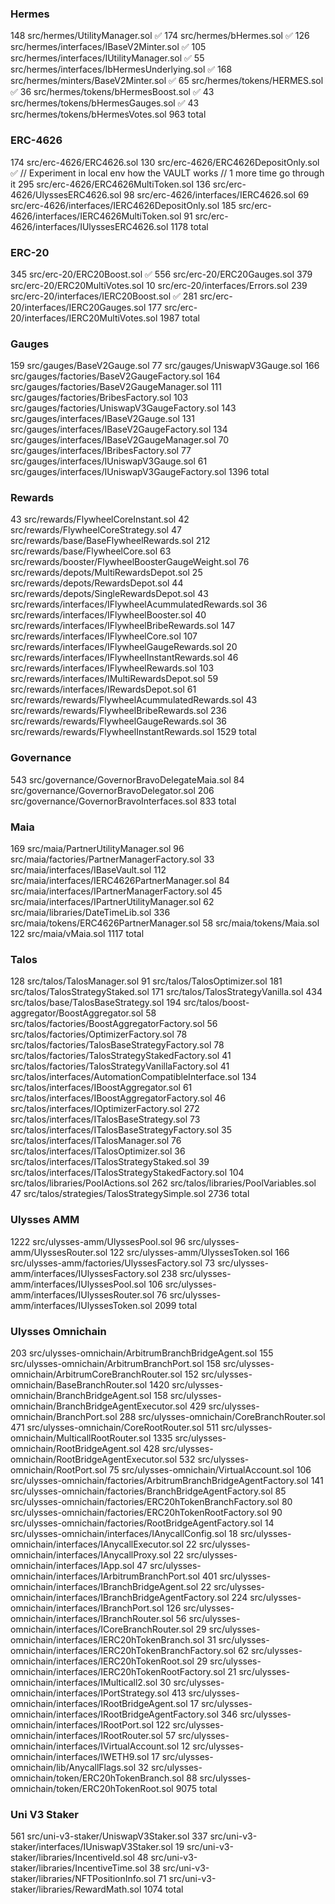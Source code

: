 
### Hermes
 148 src/hermes/UtilityManager.sol ✅
 174 src/hermes/bHermes.sol ✅
 126 src/hermes/interfaces/IBaseV2Minter.sol ✅
 105 src/hermes/interfaces/IUtilityManager.sol ✅
  55 src/hermes/interfaces/IbHermesUnderlying.sol ✅
 168 src/hermes/minters/BaseV2Minter.sol ✅
  65 src/hermes/tokens/HERMES.sol ✅
  36 src/hermes/tokens/bHermesBoost.sol ✅
  43 src/hermes/tokens/bHermesGauges.sol ✅
  43 src/hermes/tokens/bHermesVotes.sol
 963 total

### ERC-4626
 174 src/erc-4626/ERC4626.sol
 130 src/erc-4626/ERC4626DepositOnly.sol ✅ // Experiment in local env how the VAULT works // 1 more time go through it
 295 src/erc-4626/ERC4626MultiToken.sol
 136 src/erc-4626/UlyssesERC4626.sol
  98 src/erc-4626/interfaces/IERC4626.sol
  69 src/erc-4626/interfaces/IERC4626DepositOnly.sol
 185 src/erc-4626/interfaces/IERC4626MultiToken.sol
  91 src/erc-4626/interfaces/IUlyssesERC4626.sol
1178 total

### ERC-20
 345 src/erc-20/ERC20Boost.sol ✅
 556 src/erc-20/ERC20Gauges.sol
 379 src/erc-20/ERC20MultiVotes.sol
  10 src/erc-20/interfaces/Errors.sol
 239 src/erc-20/interfaces/IERC20Boost.sol ✅
 281 src/erc-20/interfaces/IERC20Gauges.sol
 177 src/erc-20/interfaces/IERC20MultiVotes.sol
1987 total

### Gauges
 159 src/gauges/BaseV2Gauge.sol
  77 src/gauges/UniswapV3Gauge.sol
 166 src/gauges/factories/BaseV2GaugeFactory.sol
 164 src/gauges/factories/BaseV2GaugeManager.sol
 111 src/gauges/factories/BribesFactory.sol
 103 src/gauges/factories/UniswapV3GaugeFactory.sol
 143 src/gauges/interfaces/IBaseV2Gauge.sol
 131 src/gauges/interfaces/IBaseV2GaugeFactory.sol
 134 src/gauges/interfaces/IBaseV2GaugeManager.sol
  70 src/gauges/interfaces/IBribesFactory.sol
  77 src/gauges/interfaces/IUniswapV3Gauge.sol
  61 src/gauges/interfaces/IUniswapV3GaugeFactory.sol
1396 total

### Rewards
  43 src/rewards/FlywheelCoreInstant.sol
  42 src/rewards/FlywheelCoreStrategy.sol
  47 src/rewards/base/BaseFlywheelRewards.sol
 212 src/rewards/base/FlywheelCore.sol
  63 src/rewards/booster/FlywheelBoosterGaugeWeight.sol
  76 src/rewards/depots/MultiRewardsDepot.sol
  25 src/rewards/depots/RewardsDepot.sol
  44 src/rewards/depots/SingleRewardsDepot.sol
  43 src/rewards/interfaces/IFlywheelAcummulatedRewards.sol
  36 src/rewards/interfaces/IFlywheelBooster.sol
  40 src/rewards/interfaces/IFlywheelBribeRewards.sol
 147 src/rewards/interfaces/IFlywheelCore.sol
 107 src/rewards/interfaces/IFlywheelGaugeRewards.sol
  20 src/rewards/interfaces/IFlywheelInstantRewards.sol
  46 src/rewards/interfaces/IFlywheelRewards.sol
 103 src/rewards/interfaces/IMultiRewardsDepot.sol
  59 src/rewards/interfaces/IRewardsDepot.sol
  61 src/rewards/rewards/FlywheelAcummulatedRewards.sol
  43 src/rewards/rewards/FlywheelBribeRewards.sol
 236 src/rewards/rewards/FlywheelGaugeRewards.sol
  36 src/rewards/rewards/FlywheelInstantRewards.sol
1529 total

### Governance
 543 src/governance/GovernorBravoDelegateMaia.sol
  84 src/governance/GovernorBravoDelegator.sol
 206 src/governance/GovernorBravoInterfaces.sol
 833 total

### Maia
 169 src/maia/PartnerUtilityManager.sol
  96 src/maia/factories/PartnerManagerFactory.sol
  33 src/maia/interfaces/IBaseVault.sol
 112 src/maia/interfaces/IERC4626PartnerManager.sol
  84 src/maia/interfaces/IPartnerManagerFactory.sol
  45 src/maia/interfaces/IPartnerUtilityManager.sol
  62 src/maia/libraries/DateTimeLib.sol
 336 src/maia/tokens/ERC4626PartnerManager.sol
  58 src/maia/tokens/Maia.sol
 122 src/maia/vMaia.sol
1117 total

### Talos
 128 src/talos/TalosManager.sol
  91 src/talos/TalosOptimizer.sol
 181 src/talos/TalosStrategyStaked.sol
 171 src/talos/TalosStrategyVanilla.sol
 434 src/talos/base/TalosBaseStrategy.sol
 194 src/talos/boost-aggregator/BoostAggregator.sol
  58 src/talos/factories/BoostAggregatorFactory.sol
  56 src/talos/factories/OptimizerFactory.sol
  78 src/talos/factories/TalosBaseStrategyFactory.sol
  78 src/talos/factories/TalosStrategyStakedFactory.sol
  41 src/talos/factories/TalosStrategyVanillaFactory.sol
  41 src/talos/interfaces/AutomationCompatibleInterface.sol
 134 src/talos/interfaces/IBoostAggregator.sol
  61 src/talos/interfaces/IBoostAggregatorFactory.sol
  46 src/talos/interfaces/IOptimizerFactory.sol
 272 src/talos/interfaces/ITalosBaseStrategy.sol
  73 src/talos/interfaces/ITalosBaseStrategyFactory.sol
  35 src/talos/interfaces/ITalosManager.sol
  76 src/talos/interfaces/ITalosOptimizer.sol
  36 src/talos/interfaces/ITalosStrategyStaked.sol
  39 src/talos/interfaces/ITalosStrategyStakedFactory.sol
 104 src/talos/libraries/PoolActions.sol
 262 src/talos/libraries/PoolVariables.sol
  47 src/talos/strategies/TalosStrategySimple.sol
2736 total

### Ulysses AMM
1222 src/ulysses-amm/UlyssesPool.sol
  96 src/ulysses-amm/UlyssesRouter.sol
 122 src/ulysses-amm/UlyssesToken.sol
 166 src/ulysses-amm/factories/UlyssesFactory.sol
  73 src/ulysses-amm/interfaces/IUlyssesFactory.sol
 238 src/ulysses-amm/interfaces/IUlyssesPool.sol
 106 src/ulysses-amm/interfaces/IUlyssesRouter.sol
  76 src/ulysses-amm/interfaces/IUlyssesToken.sol
2099 total

### Ulysses Omnichain
 203 src/ulysses-omnichain/ArbitrumBranchBridgeAgent.sol
 155 src/ulysses-omnichain/ArbitrumBranchPort.sol
 158 src/ulysses-omnichain/ArbitrumCoreBranchRouter.sol
 152 src/ulysses-omnichain/BaseBranchRouter.sol
1420 src/ulysses-omnichain/BranchBridgeAgent.sol
 158 src/ulysses-omnichain/BranchBridgeAgentExecutor.sol
 429 src/ulysses-omnichain/BranchPort.sol
 288 src/ulysses-omnichain/CoreBranchRouter.sol
 471 src/ulysses-omnichain/CoreRootRouter.sol
 511 src/ulysses-omnichain/MulticallRootRouter.sol
1335 src/ulysses-omnichain/RootBridgeAgent.sol
 428 src/ulysses-omnichain/RootBridgeAgentExecutor.sol
 532 src/ulysses-omnichain/RootPort.sol
  75 src/ulysses-omnichain/VirtualAccount.sol
 106 src/ulysses-omnichain/factories/ArbitrumBranchBridgeAgentFactory.sol
 141 src/ulysses-omnichain/factories/BranchBridgeAgentFactory.sol
  85 src/ulysses-omnichain/factories/ERC20hTokenBranchFactory.sol
  80 src/ulysses-omnichain/factories/ERC20hTokenRootFactory.sol
  90 src/ulysses-omnichain/factories/RootBridgeAgentFactory.sol
  14 src/ulysses-omnichain/interfaces/IAnycallConfig.sol
  18 src/ulysses-omnichain/interfaces/IAnycallExecutor.sol
  22 src/ulysses-omnichain/interfaces/IAnycallProxy.sol
  22 src/ulysses-omnichain/interfaces/IApp.sol
  47 src/ulysses-omnichain/interfaces/IArbitrumBranchPort.sol
 401 src/ulysses-omnichain/interfaces/IBranchBridgeAgent.sol
  22 src/ulysses-omnichain/interfaces/IBranchBridgeAgentFactory.sol
 224 src/ulysses-omnichain/interfaces/IBranchPort.sol
 126 src/ulysses-omnichain/interfaces/IBranchRouter.sol
  56 src/ulysses-omnichain/interfaces/ICoreBranchRouter.sol
  29 src/ulysses-omnichain/interfaces/IERC20hTokenBranch.sol
  31 src/ulysses-omnichain/interfaces/IERC20hTokenBranchFactory.sol
  62 src/ulysses-omnichain/interfaces/IERC20hTokenRoot.sol
  29 src/ulysses-omnichain/interfaces/IERC20hTokenRootFactory.sol
  21 src/ulysses-omnichain/interfaces/IMulticall2.sol
  30 src/ulysses-omnichain/interfaces/IPortStrategy.sol
 413 src/ulysses-omnichain/interfaces/IRootBridgeAgent.sol
  17 src/ulysses-omnichain/interfaces/IRootBridgeAgentFactory.sol
 346 src/ulysses-omnichain/interfaces/IRootPort.sol
 122 src/ulysses-omnichain/interfaces/IRootRouter.sol
  57 src/ulysses-omnichain/interfaces/IVirtualAccount.sol
  12 src/ulysses-omnichain/interfaces/IWETH9.sol
  17 src/ulysses-omnichain/lib/AnycallFlags.sol
  32 src/ulysses-omnichain/token/ERC20hTokenBranch.sol
  88 src/ulysses-omnichain/token/ERC20hTokenRoot.sol
9075 total

### Uni V3 Staker
 561 src/uni-v3-staker/UniswapV3Staker.sol
 337 src/uni-v3-staker/interfaces/IUniswapV3Staker.sol
  19 src/uni-v3-staker/libraries/IncentiveId.sol
  48 src/uni-v3-staker/libraries/IncentiveTime.sol
  38 src/uni-v3-staker/libraries/NFTPositionInfo.sol
  71 src/uni-v3-staker/libraries/RewardMath.sol
1074 total


